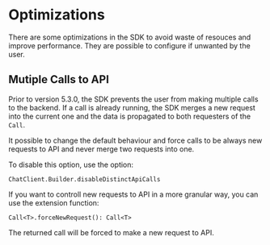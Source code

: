 # Optimizations

There are some optimizations in the SDK to avoid waste of resouces and improve performance. They are possible to configure if unwanted by the user.

## Mutiple Calls to API

Prior to version 5.3.0, the SDK prevents the user from making multiple calls to the backend. If a call is already running, the SDK merges a new request into the current one and the data is propagated to both requesters of the `Call`. 

It possible to change the default behaviour and force calls to be always new requests to API and never merge two requests into one. 

To disable this option, use the option: 

```
ChatClient.Builder.disableDistinctApiCalls
```

If you want to controll new requests to API in a more granular way, you can use the extension function:

```
Call<T>.forceNewRequest(): Call<T>
```

The returned call will be forced to make a new request to API. 


